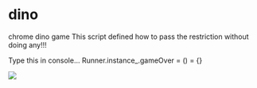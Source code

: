 # dino
chrome dino game
This  script defined how to pass the restriction without doing any!!!


Type this in console...
Runner.instance_.gameOver = () = {}

<img src = "https://media.giphy.com/media/f6kh5HyyM7vlwZXLUn/giphy.gif">

